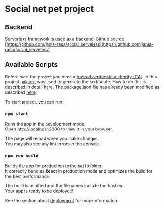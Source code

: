 # Social net pet project

## Backend

[Serverless](https://www.serverless.com/) framework is used as a backend. Github source [https://github.com/janis-rasa/social_serveless](https://github.com/janis-rasa/social_serveless)

## Available Scripts

Before start the project you need a [trusted certificate authority (CA)](https://en.wikipedia.org/wiki/Certificate_authority). In this project, [mkcert](https://github.com/FiloSottile/mkcert) was used to generate the certificate. How to do this is described in detail [here](https://web.dev/how-to-use-local-https/). The package.json file has already been modified as described [here](https://stackoverflow.com/questions/68082429/how-to-setup-local-environment-to-run-on-https).

To start project, you can run:

### `npm start`

Runs the app in the development mode.\
Open [http://localhost:3000](http://localhost:3000) to view it in your browser.

The page will reload when you make changes.\
You may also see any lint errors in the console.

### `npm run build`

Builds the app for production to the `build` folder.\
It correctly bundles React in production mode and optimizes the build for the best performance.

The build is minified and the filenames include the hashes.\
Your app is ready to be deployed!

See the section about [deployment](https://facebook.github.io/create-react-app/docs/deployment) for more information.
